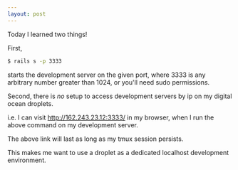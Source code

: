 ```yaml
---
layout: post
---
```


Today I learned two things!

First,

```bash
$ rails s -p 3333
```

starts the development server on the given port,
where 3333 is any arbitrary number greater than 1024, 
or you'll need sudo permissions.

Second, there is *no* setup to access development servers
by ip on my digital ocean droplets.

i.e. I can visit <http://162.243.23.12:3333/> in my browser, when I run the
above command on my development server. 

The above link will last as long as my tmux session persists. 

This makes me want to use a droplet as a dedicated localhost
development environment.